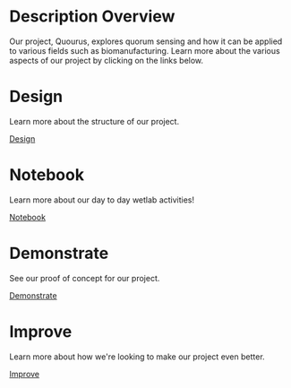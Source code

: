 # Description Overview 

Our project, Quourus, explores quorum sensing and how it can be applied to various fields such as biomanufacturing. Learn more about the various aspects of our project by clicking on the links below. 

<div class="row">
	<div class="grid-selection">
		<h1>Design</h1>
		<p>Learn more about the structure of our project. </p>
		<a href="/Design.html" class="button">Design</a>
	</div>	
	<div class="grid-selection">
		<h1>Notebook</h1>
		<p>Learn more about our day to day wetlab activities! </p>
		<a href="/Notebook.html" class="button">Notebook</a>
	</div>
		<div class="grid-selection">
		<h1>Demonstrate</h1>
		<p>See our proof of concept for our project.</p>
		<a href="/Demonstrate.html" class="button">Demonstrate</a>
	</div>
		<div class="grid-selection">
		<h1>Improve</h1>
		<p>Learn more about how we're looking to make our project even better. </p>
		<a href="/Improve.html" class="button">Improve</a>
	</div>
</div>